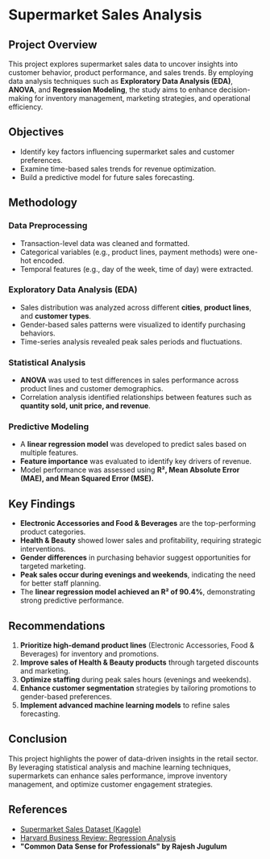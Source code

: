 # Supermarket Sales Analysis

## Project Overview
This project explores supermarket sales data to uncover insights into customer behavior, product performance, and sales trends. By employing data analysis techniques such as **Exploratory Data Analysis (EDA)**, **ANOVA**, and **Regression Modeling**, the study aims to enhance decision-making for inventory management, marketing strategies, and operational efficiency.

## Objectives
- Identify key factors influencing supermarket sales and customer preferences.
- Examine time-based sales trends for revenue optimization.
- Build a predictive model for future sales forecasting.

## Methodology

### Data Preprocessing
- Transaction-level data was cleaned and formatted.
- Categorical variables (e.g., product lines, payment methods) were one-hot encoded.
- Temporal features (e.g., day of the week, time of day) were extracted.

### Exploratory Data Analysis (EDA)
- Sales distribution was analyzed across different **cities**, **product lines**, and **customer types**.
- Gender-based sales patterns were visualized to identify purchasing behaviors.
- Time-series analysis revealed peak sales periods and fluctuations.

### Statistical Analysis
- **ANOVA** was used to test differences in sales performance across product lines and customer demographics.
- Correlation analysis identified relationships between features such as **quantity sold, unit price, and revenue**.

### Predictive Modeling
- A **linear regression model** was developed to predict sales based on multiple features.
- **Feature importance** was evaluated to identify key drivers of revenue.
- Model performance was assessed using **R², Mean Absolute Error (MAE), and Mean Squared Error (MSE).**

## Key Findings
- **Electronic Accessories and Food & Beverages** are the top-performing product categories.
- **Health & Beauty** showed lower sales and profitability, requiring strategic interventions.
- **Gender differences** in purchasing behavior suggest opportunities for targeted marketing.
- **Peak sales occur during evenings and weekends**, indicating the need for better staff planning.
- The **linear regression model achieved an R² of 90.4%**, demonstrating strong predictive performance.

## Recommendations
1. **Prioritize high-demand product lines** (Electronic Accessories, Food & Beverages) for inventory and promotions.
2. **Improve sales of Health & Beauty products** through targeted discounts and marketing.
3. **Optimize staffing** during peak sales hours (evenings and weekends).
4. **Enhance customer segmentation** strategies by tailoring promotions to gender-based preferences.
5. **Implement advanced machine learning models** to refine sales forecasting.

## Conclusion
This project highlights the power of data-driven insights in the retail sector. By leveraging statistical analysis and machine learning techniques, supermarkets can enhance sales performance, improve inventory management, and optimize customer engagement strategies.

## References
- [Supermarket Sales Dataset (Kaggle)](https://www.kaggle.com/datasets/faresashraf1001/supermarket-sales/data)
- [Harvard Business Review: Regression Analysis](https://hbr.org/2015/11/a-refresher-on-regression-analysis)
- **"Common Data Sense for Professionals" by Rajesh Jugulum**
